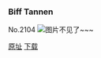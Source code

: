 ### Biff Tannen
No.2104
![图片不见了~~~](https://imgs.xkcd.com/comics/biff_tannen.png)

[原址](https://xkcd.com//2104) [下载](https://imgs.xkcd.com/comics/biff_tannen.png)


